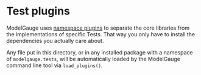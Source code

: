 # Test plugins

ModelGauge uses [namespace plugins](../../docs/plugins.md) to separate the core libraries from the implementations of specific Tests. That way you only have to install the dependencies you actually care about.

Any file put in this directory, or in any installed package with a namespace of `modelgauge.tests`, will be automatically loaded by the ModelGauge command line tool via `load_plugins()`.
